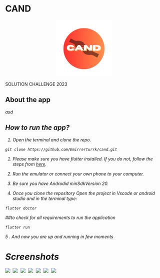 # CAND

<p align="center">
  <a href="">
    <img src="https://github.com/Emirrerturrk/cand/blob/master/assets/CAND_logo.png?raw=true" alt="Logo" height="180">
  </a>

SOLUTION CHALLENGE 2023
## About the app

<i>asd

## How to run the app?

1. Open the terminal and clone the repo.

```
git clone https://github.com/Emirrerturrk/cand.git
```


1. Please make sure you have flutter installed. If you do not, follow the steps from <a href="https://flutter.dev/docs/get-started/install" target="_blank">here</a>.


3. Run the emulator or connect your own phone to your computer.

4. Be sure you have Androdid minSdkVersion 20.

5. Once you clone the repository Open the project in Vscode or android studio and in the terminal type:

```
flutter doctor
```
##to check for all requirements to run the application

```
flutter run
```
5 . And now you are up and running in few moments

# Screenshots
<pre>
<img src="https://user-images.githubusercontent.com/117527605/229142514-82fefccd-6bd0-4217-8e6d-d573b187f0df.png" width="250"> <img src="https://user-images.githubusercontent.com/117527605/229142519-8f171bc3-8dc4-471b-90a4-b3a8779b15e1.png" width="250"> <img src="https://user-images.githubusercontent.com/117527605/229143683-30800d19-7d0c-49b2-b1ef-d9fdeead8eea.png" width="250"> <img src="https://user-images.githubusercontent.com/117527605/229142536-5a672ace-2971-4119-8a6f-af5b6cdfc428.png" width="250"> <img src="https://user-images.githubusercontent.com/117527605/229142544-f9a24c39-cfe0-432f-85a1-91d33b897a84.png" width="250"> <img src="https://user-images.githubusercontent.com/117527605/229142456-44cf6d06-27bb-46aa-87dc-b854325adfaf.png" width="250"> <img src="https://user-images.githubusercontent.com/117527605/229142443-8d97fa1b-38f8-4c93-8eb5-4ae183309cb4.png" width="250"> 

</pre>
